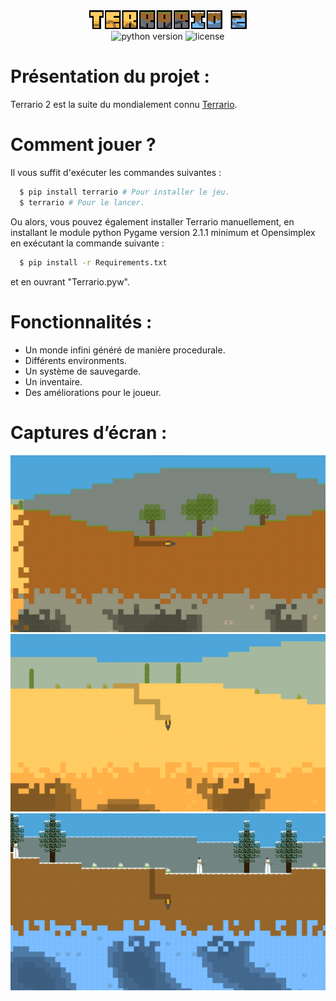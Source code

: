 <div align="center">
  <img src="Images/UI/Logo.png" alt="Terrario 2 Logo" width="50%">
</div>

<div align="center">
  <img alt="python version" src="https://img.shields.io/pypi/pyversions/terrario?style=for-the-badge">
  <img alt="license" src="https://img.shields.io/github/license/MaitreRenard18/Terrario-2.svg?style=for-the-badge">
</div>

# Présentation du projet :
Terrario 2 est la suite du mondialement connu [Terrario](https://github.com/MaitreRenard18/Terrario).

# Comment jouer ?
Il vous suffit d'exécuter les commandes suivantes :
```bash
  $ pip install terrario # Pour installer le jeu.
  $ terrario # Pour le lancer.
```

Ou alors, vous pouvez également installer Terrario manuellement, en installant le module python Pygame version 2.1.1 minimum et Opensimplex en exécutant la commande suivante :
```bash
  $ pip install -r Requirements.txt
```
et en ouvrant "Terrario.pyw".

# Fonctionnalités :
- Un monde infini généré de manière procedurale.
- Différents environments.
- Un système de sauvegarde.
- Un inventaire.
- Des améliorations pour le joueur.

# Captures d’écran :
![Forêt](Images/Screenshots/Forest.png)
![Desert](Images/Screenshots/Desert.png)
![Biome neige](Images/Screenshots/Snow.png)

